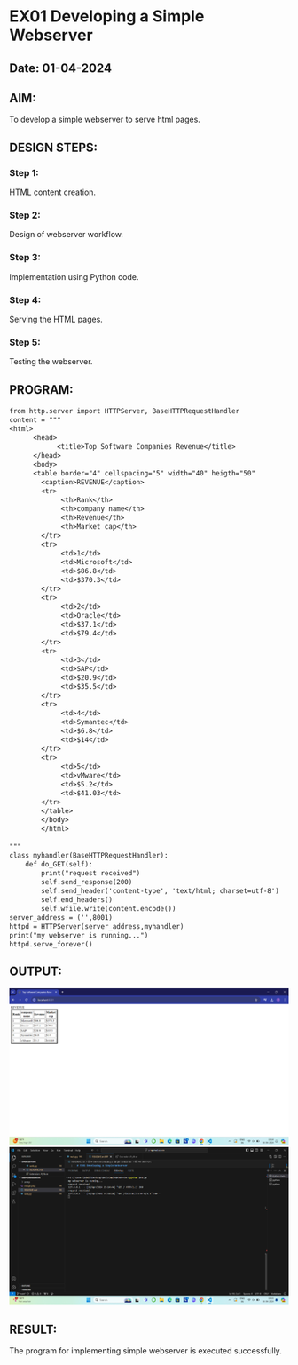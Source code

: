 # EX01 Developing a Simple Webserver
## Date: 01-04-2024

## AIM:
To develop a simple webserver to serve html pages.

## DESIGN STEPS:
### Step 1: 
HTML content creation.

### Step 2:
Design of webserver workflow.

### Step 3:
Implementation using Python code.

### Step 4:
Serving the HTML pages.

### Step 5:
Testing the webserver.

## PROGRAM:
```
from http.server import HTTPServer, BaseHTTPRequestHandler
content = """
<html>
      <head> 
            <title>Top Software Companies Revenue</title>
      </head>
      <body>
      <table border="4" cellspacing="5" width="40" heigth="50"
        <caption>REVENUE</caption>
        <tr>
             <th>Rank</th>
             <th>company name</th>
             <th>Revenue</th>
             <th>Market cap</th>
        </tr>
        <tr>
             <td>1</td>
             <td>Microsoft</td>
             <td>$86.8</td>
             <td>$370.3</td>
        </tr>
        <tr>
             <td>2</td>
             <td>Oracle</td>
             <td>$37.1</td>
             <td>$79.4</td>
        </tr>
        <tr>
             <td>3</td>
             <td>SAP</td>
             <td>$20.9</td>
             <td>$35.5</td>
        </tr>
        <tr>
             <td>4</td>
             <td>Symantec</td>
             <td>$6.8</td>
             <td>$14</td>
        </tr>
        <tr>
             <td>5</td>
             <td>vMware</td>
             <td>$5.2</td>
             <td>$41.03</td>  
        </tr>
        </table>
        </body>
        </html>      

"""
class myhandler(BaseHTTPRequestHandler):
    def do_GET(self):
        print("request received")
        self.send_response(200)
        self.send_header('content-type', 'text/html; charset=utf-8')
        self.end_headers()
        self.wfile.write(content.encode())
server_address = ('',8001)
httpd = HTTPServer(server_address,myhandler)
print("my webserver is running...")
httpd.serve_forever()
```

## OUTPUT:
![alt text](image.png)
![alt text](image-1.png)
## RESULT:
The program for implementing simple webserver is executed successfully.
